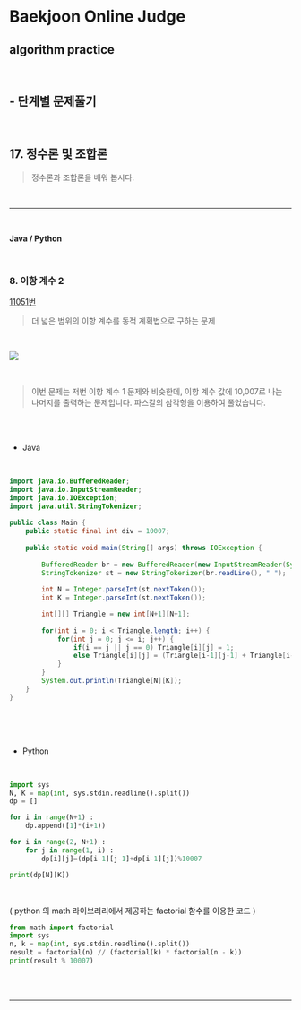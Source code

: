 # Baekjoon Online Judge

## algorithm practice
<br>

## - 단계별 문제풀기
<br>

## 17. 정수론 및 조합론

> 정수론과 조합론을 배워 봅시다.

<br>

---

<br>

**Java / Python**

<br>

### 8. 이항 계수 2
[11051번](https://www.acmicpc.net/problem/11051) 
> 더 넓은 범위의 이항 계수를 동적 계획법으로 구하는 문제

<br>

![](https://images.velog.io/images/jini_eun/post/0dc21cc9-1244-440e-9055-3a465bdf082a/image.png)

<br>

> 이번 문제는 저번 이항 계수 1 문제와 비슷한데, 이항 계수 값에 10,007로 나눈 나머지를 출력하는 문제입니다. 파스칼의 삼각형을 이용하여 풀었습니다.

<br><br>

- Java

<br>

```java
import java.io.BufferedReader;
import java.io.InputStreamReader;
import java.io.IOException;
import java.util.StringTokenizer;
 
public class Main {
	public static final int div = 10007;
 
	public static void main(String[] args) throws IOException {
 
		BufferedReader br = new BufferedReader(new InputStreamReader(System.in)); 
		StringTokenizer st = new StringTokenizer(br.readLine(), " ");
 
		int N = Integer.parseInt(st.nextToken());
		int K = Integer.parseInt(st.nextToken());

		int[][] Triangle = new int[N+1][N+1]; 
        
		for(int i = 0; i < Triangle.length; i++) { 
			for(int j = 0; j <= i; j++) { 
				if(i == j || j == 0) Triangle[i][j] = 1; 
				else Triangle[i][j] = (Triangle[i-1][j-1] + Triangle[i-1][j]) % 10007; 
			} 
		} 
		System.out.println(Triangle[N][K]);
	}
}
```


<br><br><br>

- Python 

<br>

```python
import sys
N, K = map(int, sys.stdin.readline().split())
dp = []

for i in range(N+1) :
    dp.append([1]*(i+1))

for i in range(2, N+1) :
    for j in range(1, i) :
        dp[i][j]=(dp[i-1][j-1]+dp[i-1][j])%10007

print(dp[N][K])
```

<br>

( python 의 math 라이브러리에서 제공하는 factorial 함수를 이용한 코드 )

```python
from math import factorial
import sys
n, k = map(int, sys.stdin.readline().split())
result = factorial(n) // (factorial(k) * factorial(n - k))
print(result % 10007)
```

<br><br>

---

<br>

